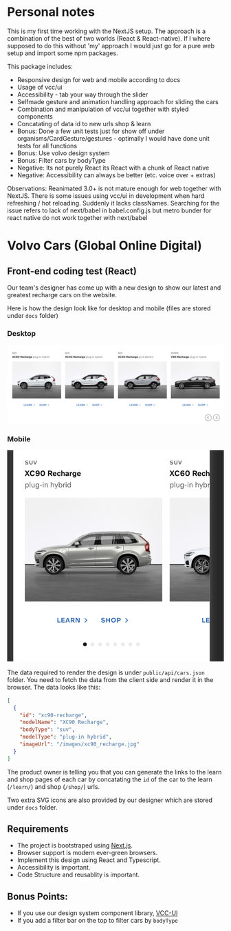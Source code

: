 # Personal notes

This is my first time working with the NextJS setup. The approach
is a combination of the best of two worlds (React & React-native).
If I where supposed to do this without 'my' approach I would just go for
a pure web setup and import some npm packages.

This package includes:

- Responsive design for web and mobile according to docs
- Usage of vcc/ui
- Accessibility - tab your way through the slider
- Selfmade gesture and animation handling approach for sliding the cars
- Combination and manipulation of vcc/ui together with styled components
- Concatating of data id to new urls shop & learn
- Bonus: Done a few unit tests just for show off under organisms/CardGesture/gestures - optimally I would have done unit tests
  for all functions
- Bonus: Use volvo design system
- Bonus: Filter cars by bodyType
- Negative: Its not purely React its React with a chunk of React native
- Negative: Accessibility can always be better (etc. voice over + extras)

Observations: Reanimated 3.0+ is not mature enough for web together with NextJS. There is some issues using vcc/ui in development when hard refreshing / hot reloading. Suddenly it lacks classNames. Searching for the issue refers to lack of next/babel in babel.config.js but
metro bunder for react native do not work together with next/babel

# Volvo Cars (Global Online Digital)

## Front-end coding test (React)

Our team's designer has come up with a new design to show our latest and greatest recharge cars on the website.

Here is how the design look like for desktop and mobile (files are stored under `docs` folder)

### Desktop

![ProductListDesktop](./docs/ProductList-Desktop.png)

### Mobile

![ProductListDesktop](./docs/ProductList-Mobile.png)

The data required to render the design is under `public/api/cars.json` folder. You need to fetch the data from the client side and render it in the browser. The data looks like this:

```json
[
  {
    "id": "xc90-recharge",
    "modelName": "XC90 Recharge",
    "bodyType": "suv",
    "modelType": "plug-in hybrid",
    "imageUrl": "/images/xc90_recharge.jpg"
  }
]
```

The product owner is telling you that you can generate the links to the learn and shop pages of each car by concatating the `id` of the car to the learn (`/learn/`) and shop (`/shop/`) urls.

Two extra SVG icons are also provided by our designer which are stored under `docs` folder.

## Requirements

- The project is bootstraped using [Next.js](https://nextjs.org/).
- Browser support is modern ever-green browsers.
- Implement this design using React and Typescript.
- Accessibility is important.
- Code Structure and reusablity is important.

## Bonus Points:

- If you use our design system component library, [VCC-UI](https://vcc-ui.vercel.app/)
- If you add a filter bar on the top to filter cars by `bodyType`
